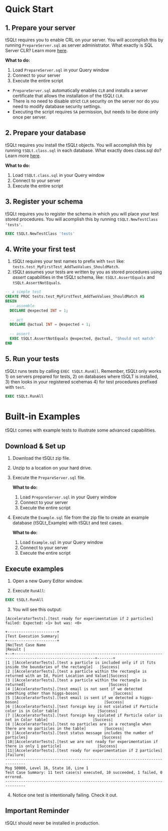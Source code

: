 ﻿# Quick Start


## 1. Prepare your server
tSQLt requires you to enable CRL on your server. You will accomplish this by 
running `PrepareServer.sql` as server administrator. What exactly is SQL Server 
CLR? Learn more [here](https://docs.microsoft.com/en-us/sql/relational-databases/clr-integration/common-language-runtime-integration-overview?view=sql-server-ver15).

**What to do:**
1. Load `PrepareServer.sql` in your Query window
1. Connect to your server 
1. Execute the entire script

 * `PrepareServer.sql` automatically enables `CLR`
   and installs a server certificate that allows 
   the installation of the tSQLt `CLR`.
 * There is no need to disable strict `CLR` security 
   on the server nor do you need to modify database 
   security settings.
 * Executing the script requires `SA` permission, 
   but needs to be done only once per server.

## 2. Prepare your database
tSQLt requires you install the tSQLt objects. You will accomplish this by running 
`tSQLt.class.sql` in each database. What exactly does class.sql do? Learn more 
[here](https://github.com/tSQLt-org/tSQLt/blob/main/Source/tSQLt.class.sql). 

**What to do:**
1. Load `tSQLt.class.sql` in your Query window
1. Connect to your server 
1. Execute the entire script

## 3. Register your schema
tSQLt requires you to register the schema in which you will place your test 
stored procedures. You will acomplish this by running `tSQLt.NewTestClass 'tests'`.
````SQL
EXEC tSQLt.NewTestClass 'tests'
````

## 4. Write your first test
1. tSQLt requires your test names to prefix with `test` like: `tests.test_MyFirstTest_AddTwoValues_ShouldMatch`.
1. tSQLt assumes your tests are written by you as stored procedures using _assert_ capabilities in the tSQLt schema, like: `tSQLt.AssertEquals` and `tSQLt.AssertNotEquals`.

````SQL
-- a simple test
CREATE PROC tests.test_MyFirstTest_AddTwoValues_ShouldMatch AS
BEGIN
  -- assemble
  DECLARE @expected INT = 1;
	
  -- act
  DECLARE @actual INT = @expected + 1;
	
  -- assert
  EXEC tSQLt.AssertNotEquals @expected, @actual, 'Should not match'
END
````

## 5. Run your tests
tSQLt runs tests by calling `EXEC tSQLt.RunAll`. Remember, tSQLt only works 1) on servers prepared for tests, 2) on databases where tSQLT is installed, 3) then looks in your registered scehemas 4) for test procedures prefixed with `test`.
````SQL
EXEC tSQLt.RunAll
````

# Built-in Examples
tSQLt comes with example tests to illustrate some advanced capabilities.

## Download & Set up 

1. Download the tSQLt zip file.

2. Unzip to a location on your hard drive.

3. Execute the `PrepareServer.sql` file.

	**What to do:**
	1. Load `PrepareServer.sql` in your Query window
	1. Connect to your server 
	1. Execute the entire script

4. Execute the `Example.sql` file from the zip file 
   to create an example database (tSQLt_Example) 
   with tSQLt and test cases.

   **What to do:**
	1. Load `Example.sql` in your Query window
	1. Connect to your server 
	1. Execute the entire script

## Execute examples

1. Open a new Query Editor window.

2. Execute `RunAll`:

````SQL
EXEC tSQLt.RunAll
````

3. You will see this output:

````
[AcceleratorTests].[test ready for experimentation if 2 particles] failed: Expected: <1> but was: <0>

+----------------------+
|Test Execution Summary|
+----------------------+ 
|No|Test Case Name                                                                                            |Result |
+--+----------------------------------------------------------------------------------------------------------+-------+
|1 |[AcceleratorTests].[test a particle is included only if it fits inside the boundaries of the rectangle]   |Success|
|2 |[AcceleratorTests].[test a particle within the rectangle is returned with an Id, Point Location and Value]|Success|
|3 |[AcceleratorTests].[test a particle within the rectangle is returned]                                     |Success|
|4 |[AcceleratorTests].[test email is not sent if we detected something other than higgs-boson]               |Success|
|5 |[AcceleratorTests].[test email is sent if we detected a higgs-boson]                                      |Success|
|6 |[AcceleratorTests].[test foreign key is not violated if Particle color is in Color table]                 |Success|
|7 |[AcceleratorTests].[test foreign key violated if Particle color is not in Color table]                    |Success|
|8 |[AcceleratorTests].[test no particles are in a rectangle when there are no particles in the table]        |Success|
|9 |[AcceleratorTests].[test status message includes the number of particles]                                 |Success|
|10|[AcceleratorTests].[test we are not ready for experimentation if there is only 1 particle]                |Success|
|11|[AcceleratorTests].[test ready for experimentation if 2 particles]                                        |Failure|
-------------------------------------------------------------------------------
Msg 50000, Level 16, State 10, Line 1
Test Case Summary: 11 test case(s) executed, 10 succeeded, 1 failed, 0 errored.
-------------------------------------------------------------------------------

````

4. Notice one test is intentionally failing. Check it out. 


## Important Reminder
tSQLt should never be installed in production.